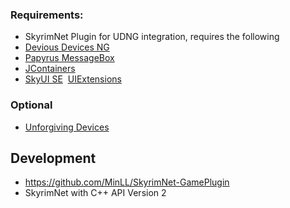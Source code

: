 
### Requirements: 
- SkyrimNet Plugin for UDNG integration, requires the following
- [Devious Devices NG](https://www.loverslab.com/files/file/29779-devious-devices-ng/)
- [Papyrus MessageBox](https://www.nexusmods.com/skyrimspecialedition/mods/83578)
- [JContainers](https://www.nexusmods.com/skyrimspecialedition/mods/16495)
- [SkyUI SE](https://www.nexusmods.com/skyrimspecialedition/mods/12604)
  [UIExtensions](https://www.nexusmods.com/skyrimspecialedition/mods/17561)

 ### Optional
- [Unforgiving Devices](https://www.loverslab.com/files/file/41829-unforgiving-devices/)

## Development
- https://github.com/MinLL/SkyrimNet-GamePlugin
- SkyrimNet with C++ API Version 2


